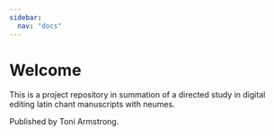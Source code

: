 ```yaml
---
sidebar:
  nav: "docs"
---
```


# Welcome

This is a project repository in summation of a directed study in digital editing latin chant manuscripts with neumes.

Published by Toni Armstrong.

